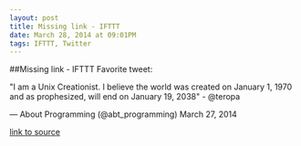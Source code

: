 ```yaml
---
layout: post
title: Missing link - IFTTT
date: March 28, 2014 at 09:01PM
tags: IFTTT, Twitter
---
```

##Missing link - IFTTT
Favorite tweet:

&quot;I am a Unix Creationist. I believe the world was created on January 1, 1970 and as prophesized, will end on January 19, 2038&quot; - @teropa

— About Programming (@abt_programming) March 27, 2014

[link to source](http://ift.tt/1f1pDJi) 

